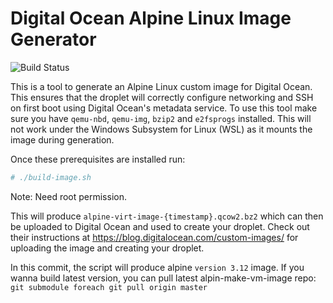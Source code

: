 # Digital Ocean Alpine Linux Image Generator

![Build Status](https://travis-ci.com/benpye/alpine-droplet.svg?branch=master)

This is a tool to generate an Alpine Linux custom image for Digital Ocean. This ensures that the droplet will correctly configure networking and SSH on first boot using Digital Ocean's metadata service. To use this tool make sure you have `qemu-nbd`, `qemu-img`, `bzip2` and `e2fsprogs` installed. This will not work under the Windows Subsystem for Linux (WSL) as it mounts the image during generation.

Once these prerequisites are installed run:

```bash
# ./build-image.sh
```

Note: Need root permission.

This will produce `alpine-virt-image-{timestamp}.qcow2.bz2` which can then be uploaded to Digital Ocean and used to create your droplet. Check out their instructions at https://blog.digitalocean.com/custom-images/ for uploading the image and creating your droplet.

In this commit, the script will produce alpine `version 3.12` image. If you wanna build latest version, you can pull latest alpin-make-vm-image repo: `git submodule foreach git pull origin master`